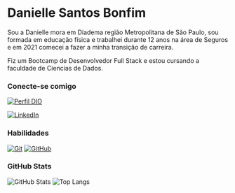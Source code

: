# Danielle Santos Bonfim

Sou a Danielle mora em Diadema região Metropolitana de São Paulo, sou formada em educação física e trabalhei durante 12 anos na área de Seguros e em 2021 comecei a fazer a minha transição de carreira.

Fiz um Bootcamp de Desenvolvedor Full Stack e estou cursando a faculdade de Ciencias de Dados.

### Conecte-se comigo
[![Perfil DIO](https://img.shields.io/badge/-Meu%20Perfil%20na%20DIO-30A3DC?style=for-the-badge)](https://web.dio.me/users/daninha137/?tab=skills)

[![LinkedIn](https://img.shields.io/badge/-LinkedIn-000?style=for-the-badge&logo=linkedin&logoColor=30A3DC)](https://www.linkedin.com/in/daniellebonfim/)


### Habilidades
[![Git](https://img.shields.io/badge/Git-000?style=for-the-badge&logo=git&logoColor=E94D5F)](https://git-scm.com/doc) 
[![GitHub](https://img.shields.io/badge/GitHub-000?style=for-the-badge&logo=github&logoColor=30A3DC)](https://docs.github.com/)

### GitHub Stats
![GitHub Stats](https://github-readme-stats.vercel.app/api?username=Danielle-29&theme=transparent&bg_color=000&border_color=30A3DC&show_icons=true&icon_color=30A3DC&title_color=E94D5F&text_color=FFF)
![Top Langs](https://github-readme-stats-git-masterrstaa-rickstaa.vercel.app/api/top-langs/?username=Danielle-29&layout=compact&bg_color=000&border_color=30A3DC&title_color=E94D5F&text_color=FFF)